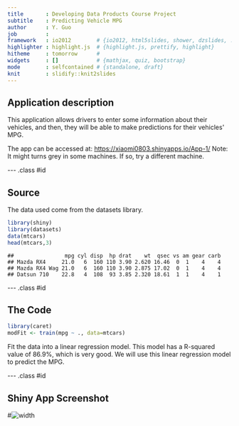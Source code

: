 ```yaml
---
title       : Developing Data Products Course Project
subtitle    : Predicting Vehicle MPG
author      : Y. Guo
job         : 
framework   : io2012        # {io2012, html5slides, shower, dzslides, ...}
highlighter : highlight.js  # {highlight.js, prettify, highlight}
hitheme     : tomorrow      # 
widgets     : []            # {mathjax, quiz, bootstrap}
mode        : selfcontained # {standalone, draft}
knit        : slidify::knit2slides
---
```


## Application description

This application allows drivers to enter some information about their vehicles, and then, they will be able to make predictions for their vehicles' MPG. 

The app can be accessed at:
https://xiaomi0803.shinyapps.io/App-1/
Note: It might turns grey in some machines. If so, try a different machine.


--- .class #id 

## Source

The data used come from the datasets library. 


```r
library(shiny)
library(datasets)
data(mtcars)
head(mtcars,3)
```

```
##                mpg cyl disp  hp drat    wt  qsec vs am gear carb
## Mazda RX4     21.0   6  160 110 3.90 2.620 16.46  0  1    4    4
## Mazda RX4 Wag 21.0   6  160 110 3.90 2.875 17.02  0  1    4    4
## Datsun 710    22.8   4  108  93 3.85 2.320 18.61  1  1    4    1
```

--- .class #id 


## The Code


```r
library(caret)
modFit <- train(mpg ~ ., data=mtcars)
```

Fit the data into a linear regression model. This model has a R-squared value of 86.9%, which is very good. We will use this linear regression model to predict the MPG.

--- .class #id 

## Shiny App Screenshot

#![width](/Users/Yanshu/Developing-Data-Products/image1.png)






